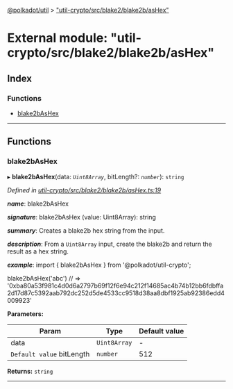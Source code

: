 [@polkadot/util](../README.md) > ["util-crypto/src/blake2/blake2b/asHex"](../modules/_util_crypto_src_blake2_blake2b_ashex_.md)

# External module: "util-crypto/src/blake2/blake2b/asHex"

## Index

### Functions

* [blake2bAsHex](_util_crypto_src_blake2_blake2b_ashex_.md#blake2bashex)

---

## Functions

<a id="blake2bashex"></a>

###  blake2bAsHex

▸ **blake2bAsHex**(data: *`Uint8Array`*, bitLength?: *`number`*): `string`

*Defined in [util-crypto/src/blake2/blake2b/asHex.ts:19](https://github.com/polkadot-js/util/blob/7550b44/packages/util-crypto/src/blake2/blake2b/asHex.ts#L19)*

*__name__*: blake2bAsHex

*__signature__*: blake2bAsHex (value: Uint8Array): string

*__summary__*: Creates a blake2b hex string from the input.

*__description__*: From a `Uint8Array` input, create the blake2b and return the result as a hex string.

*__example__*: import { blake2bAsHex } from '@polkadot/util-crypto';

blake2bAsHex('abc') // => '0xba80a53f981c4d0d6a2797b69f12f6e94c212f14685ac4b74b12bb6fdbffa2d17d87c5392aab792dc252d5de4533cc9518d38aa8dbf1925ab92386edd4009923'

**Parameters:**

| Param | Type | Default value |
| ------ | ------ | ------ |
| data | `Uint8Array` | - |
| `Default value` bitLength | `number` | 512 |

**Returns:** `string`

___

